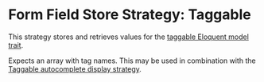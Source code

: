 # Form Field Store Strategy: Taggable

This strategy stores and retrieves values for the [taggable Eloquent model trait](https://github.com/rtconner/laravel-tagging).

Expects an array with tag names.
This may be used in combination with the
[Taggable autocomplete display strategy](../FormFieldDisplayStrategies/TaggableAutocomplete.md).
